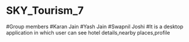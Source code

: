 # SKY_Tourism_7
#Group members 
#Karan Jain
#Yash Jain
#Swapnil Joshi
#It is a desktop application in which user can see hotel details,nearby places,profile

